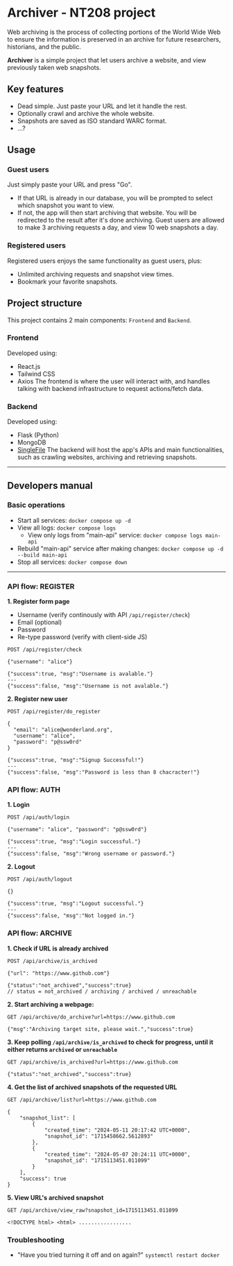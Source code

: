 # Archiver - NT208 project

Web archiving is the process of collecting portions of the World Wide Web to ensure the information is preserved in an archive for future researchers, historians, and the public.

**Archiver** is a simple project that let users archive a website, and view previously taken web snapshots.

## Key features
- Dead simple. Just paste your URL and let it handle the rest.
- Optionally crawl and archive the whole website.
- Snapshots are saved as ISO standard WARC format.
- ...?

## Usage
### Guest users
Just simply paste your URL and press "Go".
- If that URL is already in our database, you will be prompted to select which snapshot you want to view.
- If not, the app will then start archiving that website. You will be redirected to the result after it's done archiving.
Guest users are allowed to make 3 archiving requests a day, and view 10 web snapshots a day.

### Registered users
Registered users enjoys the same functionality as guest users, plus:
- Unlimited archiving requests and snapshot view times.
- Bookmark your favorite snapshots.

## Project structure
This project contains 2 main components: `Frontend` and `Backend`.
### Frontend
Developed using:
- React.js
- Tailwind CSS
- Axios
The frontend is where the user will interact with, and handles talking with backend infrastructure to request actions/fetch data.

### Backend
Developed using:
- Flask (Python)
- MongoDB
- [SingleFile](https://github.com/gildas-lormeau/SingleFile)
The backend will host the app's APIs and main functionalities, such as crawling websites, archiving and retrieving snapshots.

---

## Developers manual
### Basic operations
- Start all services:  `docker compose up -d`
- View all logs:  `docker compose logs`
  - View only logs from "main-api" service:  `docker compose logs main-api`
- Rebuild "main-api" service after making changes:  `docker compose up -d --build main-api`
- Stop all services:  `docker compose down`

---
### API flow: REGISTER
**1. Register form page**
- Username (verify continously with API `/api/register/check`)
- Email (optional)
- Password
- Re-type password (verify with client-side JS)

```
POST /api/register/check

{"username": "alice"}
```
```
{"success":true, "msg":"Username is avalable."}
---
{"success":false, "msg":"Username is not avalable."}
```

**2. Register new user**
```
POST /api/register/do_register

{
  "email": "alice@wonderland.org",
  "username": "alice",
  "password": "p@ssw0rd"
}
```
```
{"success":true, "msg":"Signup Successful!"}
---
{"success":false, "msg":"Password is less than 8 chacracter!"}
```


### API flow: AUTH
**1. Login**
```
POST /api/auth/login

{"username": "alice", "password": "p@ssw0rd"}
```
```
{"success":true, "msg":"Login successful."}
---
{"success":false, "msg":"Wrong username or password."}
```

**2. Logout**
```
POST /api/auth/logout

{}
```
```
{"success":true, "msg":"Logout successful."}
---
{"success":false, "msg":"Not logged in."}
```


### API flow: ARCHIVE
**1. Check if URL is already archived**
```
POST /api/archive/is_archived

{"url": "https://www.github.com"}
```
```
{"status":"not_archived","success":true}
// status = not_archived / archiving / archived / unreachable
```
**2. Start archiving a webpage:**
```
GET /api/archive/do_archive?url=https://www.github.com
```
```
{"msg":"Archiving target site, please wait.","success":true}
```
**3. Keep polling `/api/archive/is_archived` to check for progress, until it either returns `archived` or `unreachable`**
```
GET /api/archive/is_archived?url=https://www.github.com
```
```
{"status":"not_archived","success":true}
```
**4. Get the list of archived snapshots of the requested URL**
```
GET /api/archive/list?url=https://www.github.com
```
```
{
    "snapshot_list": [
        {
            "created_time": "2024-05-11 20:17:42 UTC+0000",
            "snapshot_id": "1715458662.5612893"
        },
        {
            "created_time": "2024-05-07 20:24:11 UTC+0000",
            "snapshot_id": "1715113451.011099"
        }
    ],
    "success": true
}
```
**5. View URL's archived snapshot**
```
GET /api/archive/view_raw?snapshot_id=1715113451.011099
```
```
<!DOCTYPE html> <html> .................
```

### Troubleshooting
- "Have you tried turning it off and on again?"  `systemctl restart docker`
